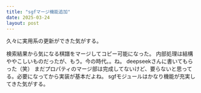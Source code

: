 ```yaml
---
title: "sgfマージ機能追加"
date: 2025-03-24
layout: post
---
```


久々に実用系の更新ができた気がする。

検索結果から気になる棋譜をマージしてコピー可能になった。
内部処理は結構ややこしいものだったが、もう。今の時代。。ね。
deepseekさんに書いてもらった（笑）
まだプロパティのマージ部は完成してないけど、要らないと思ってる。必要になってから実装が基本だよね。
sgfモジュールはかなり機能が充実してきた気がする。
